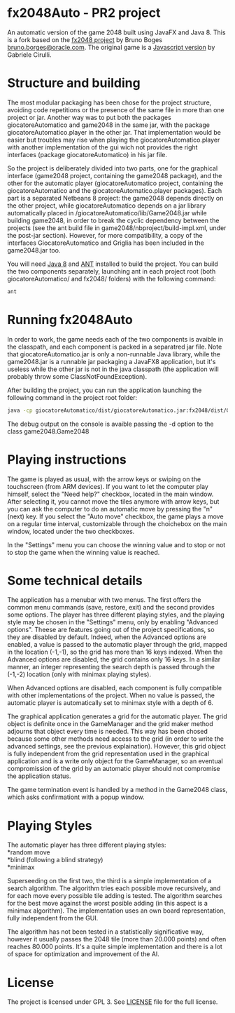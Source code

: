fx2048Auto - PR2 project
========================
An automatic version of the game 2048 built using JavaFX and Java 8. This is a 
fork based on the [fx2048 project](https://github.com/brunoborges/fx2048) by Bruno Boges <bruno.borges@oracle.com>.
The original game is a [Javascript version](https://github.com/gabrielecirulli/2048) by Gabriele Cirulli.

Structure and building
=======================
The most modular packaging has been chose for the project structure, avoiding 
code repetitions or the presence of the same file in more than one project or 
jar. Another way was to put both the packages giocatoreAutomatico and game2048
in the same jar, with the package giocatoreAutomatico.player in the other jar. 
That implementation would be easier but troubles may rise when playing the 
giocatoreAutomatico.player with another implementation of the gui wich not 
provides the right interfaces (package giocatoreAutomatico) in his jar file.

So the project is deliberately divided into two parts, one for the graphical 
interface (game2048 project, containing the game2048 package), and the other for 
the automatic player (giocatoreAutomatico project, containing the 
giocatoreAutomatico and the giocatoreAutomatico.player packages). Each part is a
separated Netbeans 8 project: the game2048 depends directly on the other project,
while giocatoreAutomatico depends on a jar library automatically placed in 
/giocatoreAutomatico/lib/Game2048.jar while building game2048, in order to break 
the cyclic dependency between the projects (see the ant build file in 
game2048/nbproject/build-impl.xml, under the post-jar section). However, for 
more compatibility, a copy of the interfaces GiocatoreAutomatico and Griglia has 
been included in the game2048.jar too.

You will need [Java 8](http://www.oracle.com/technetwork/java/javase/downloads/index.html)
and [ANT](http://ant.apache.org/) installed to build the project. You can build 
the two components separately, launching ant in each project root (both 
giocatoreAutomatico/ and fx2048/ folders) with the following command:

```bash
ant
```

Running fx2048Auto
===================
In order to work, the game needs each of the two components is avaible in the 
classpath, and each component is packed in a separatred jar file. Note that
giocatoreAutomatico.jar is only a non-runnable Java library, while the 
game2048.jar is a runnable jar packaging a JavaFX8 application, but it's useless
while the other jar is not in the java classpath (the application will probably 
throw some ClassNotFoundException).

After building the project, you can run the application launching the following 
command in the project root folder:

```bash
java -cp giocatoreAutomatico/dist/giocatoreAutomatico.jar:fx2048/dist/Game2048.jar game2048.Game2048
```

The debug output on the console is avaible passing the -d option to the 
class game2048.Game2048

Playing instructions
====================
The game is played as usual, with the arrow keys or swiping on the touchscreen 
(from ARM devices). If you want to let the computer play himself, select the 
"Need help?" checkbox, located in the main window. After selecting it, you cannot
move the tiles anymore with arrow keys, but you can ask the computer to do an 
automatic move by pressing the "n" (next) key. If you select the 
"Auto move" checkbox, the game plays a move on a regular time 
interval, customizable through the choichebox on the main window, located under 
the two checkboxes.

In the "Settings" menu you can choose the winning value and to stop or not to 
stop the game when the winning value is reached.

Some technical details
======================
The application has a menubar with two menus. The first offers the common menu 
commands (save, restore, exit) and the second provides some options. The 
player has three different playing styles, and the playing style may be chosen 
in the "Settings" menu, only by enabling "Advanced options". Theese are 
features going out of the project specifications, so they are disabled by 
default. Indeed, when the Advanced options are enabled, a value is passed to the 
automatic player through the grid, mapped in the location (-1,-1), so the 
grid has more than 16 keys indexed. When the Advanced options are disabled, the
grid contains only 16 keys. In a similar manner, an integer representing the 
search depth is passed through the (-1,-2) location (only with minimax playing 
styles). 

When Advanced options are disabled, each component is fully compatible with 
other implementations of the project. When no value is passed, the automatic 
player is automatically set to minimax style with a depth of 6.

The graphical application generates a grid for the automatic player. 
The grid object is definite once in the GameManager and the grid maker method 
adjourns that object every time is needed. This way has been chosed because 
some other methods need access to the grid (in order to write the advanced 
settings, see the previous explaination). However, this grid object is fully
independent from the grid representation used in the graphical application and
is a write only object for the GameManager, so an eventual compromission of the 
grid by an automatic player should not compromise the application status.

The game termination event is handled by a method in the Game2048 class, which 
asks confirmationt with a popup window.

Playing Styles
==============
The automatic player has three different playing styles:<br />
*random move<br />
*blind (following a blind strategy)<br />
*minimax

Superseeding on the first two, the third is a simple implementation of a search 
algorithm. The algorithm tries each possible move recursively, and for each move
every possible tile adding is tested. The algorithm searches for the best move 
against the worst posible adding (in this aspect is a minimax algorithm).
The implementation uses an own board representation, fully 
independent from the GUI.

The algorithm has not been tested in a statistically significative way, however 
it usually passes the 2048 tile (more than 20.000 points) and often reaches 
80.000 points. It's a quite simple implementation and there is a lot of space
for optimization and improvement of the AI.


License
===================
The project is licensed under GPL 3. See [LICENSE](https://raw.githubusercontent.com/brunoborges/fx2048/master/LICENSE)
file for the full license.
